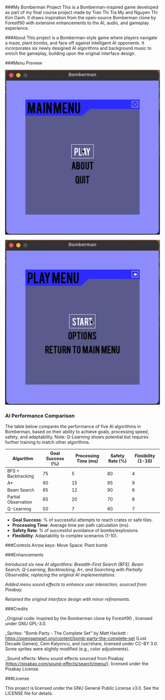 ###My Bomberman Project
This is a Bomberman-inspired game developed as part of my final course project made by Tran Thi Tra My and Nguyen Thi Kim Oanh. It draws inspiration from the open-source Bomberman clone by Forestf90 with extensive enhancements to the AI, audio, and gameplay experience.

###About
This project is a Bomberman-style game where players navigate a maze, plant bombs, and face off against intelligent AI opponents. It incorporates six newly designed AI algorithms and background music to enrich the gameplay, building upon the original interface design.

###Menu Preview

![menu GIF](menu.gif)

![map GIF](map.gif)

### AI Performance Comparison
The table below compares the performance of five AI algorithms in Bomberman, based on their ability to achieve goals, processing speed, safety, and adaptability. Note: Q-Learning shows potential but requires further training to match other algorithms.

| Algorithm                   | Goal Success (%) | Processing Time (ms) | Safety Rate (%) | Flexibility (1-10) |
|-----------------------------|------------------|---------------------|-----------------|-------------------|
| BFS + Backtracking          | 75               | 5                   | 80              | 4                 |
| A*                          | 90               | 15                  | 95              | 9                 |
| Beam Search                 | 85               | 12                  | 90              | 6                 |
| Partial Observation         | 65               | 20                  | 70              | 8                 |
| Q-Learning                  | 50               | 7                   | 60              | 7                 |

- **Goal Success**: % of successful attempts to reach crates or safe tiles.
- **Processing Time**: Average time per path calculation (ms).
- **Safety Rate**: % of successful avoidance of bombs/explosions.
- **Flexibility**: Adaptability to complex scenarios (1-10).
  
###Controls
Arrow keys: Move
Space: Plant bomb

###Enhancements

_Introduced six new AI algorithms: Breadth-First Search (BFS), Beam Search, Q-Learning, Backtracking, A*, and Searching with Partially Observable, replacing the original AI implementations._

_Added menu sound effects to enhance user interaction, sourced from Pixabay._

_Retained the original interface design with minor refinements._


###Credits

_Original code: Inspired by the Bomberman clone by Forestf90 , licensed under GNU GPL-3.0.

_Sprites: "Bomb Party - The Complete Set" by Matt Hackett : https://opengameart.org/content/bomb-party-the-complete-set (Lost Decade Games), Cem Kalyoncu, and /usr/share, licensed under CC-BY 3.0. Some sprites were slightly modified (e.g., color adjustments).

_Sound effects: Menu sound effects sourced from Pixabay (https://pixabay.com/sound-effects/search/menu/), licensed under the Pixabay License.


###License

This project is licensed under the GNU General Public License v3.0. See the LICENSE file for details.
